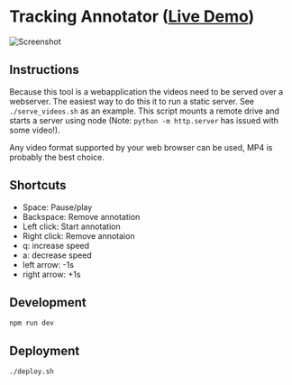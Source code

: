# Tracking Annotator ([Live Demo]())
![Screenshot](https://jackdeadman.github.io/tracking-annotator/index.html")

## Instructions
Because this tool is a webapplication the videos need to be served over a webserver. The easiest way to do this it to run a static server. See `./serve_videos.sh` as an example. This script mounts a remote drive and starts a server using node (Note: `python -m http.server` has issued with some video!).

Any video format supported by your web browser can be used, MP4 is probably the best choice.

## Shortcuts
- Space: Pause/play
- Backspace: Remove annotation
- Left click: Start annotation
- Right click: Remove annotaion
- q: increase speed
- a: decrease speed
- left arrow: -1s
- right arrow: +1s

## Development
```
npm run dev
```

## Deployment
```
./deploy.sh
```
